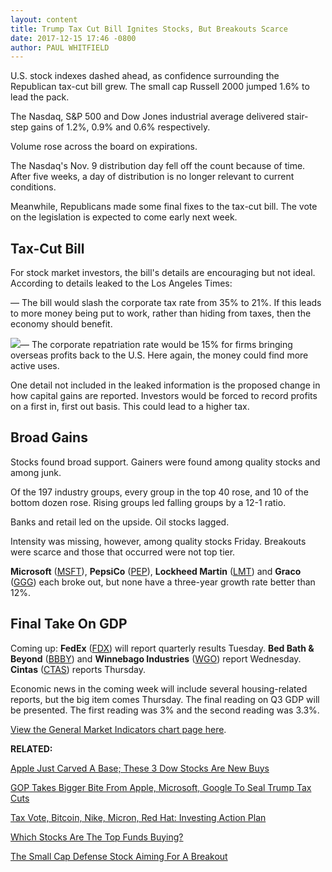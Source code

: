 ```yaml
---
layout: content
title: Trump Tax Cut Bill Ignites Stocks, But Breakouts Scarce
date: 2017-12-15 17:46 -0800
author: PAUL WHITFIELD
---
```






U.S. stock indexes dashed ahead, as confidence surrounding the Republican tax-cut bill grew. The small cap Russell 2000 jumped 1.6% to lead the pack.




 The Nasdaq, S&P 500 and Dow Jones industrial average delivered stair-step gains of 1.2%, 0.9% and 0.6% respectively.


Volume rose across the board on expirations.


The Nasdaq's Nov. 9 distribution day fell off the count because of time. After five weeks, a day of distribution is no longer relevant to current conditions.


Meanwhile, Republicans made some final fixes to the tax-cut bill. The vote on the legislation is expected to come early next week.


Tax-Cut Bill
------------


For stock market investors, the bill's details are encouraging but not ideal. According to details leaked to the Los Angeles Times:


— The bill would slash the corporate tax rate from 35% to 21%. If this leads to more money being put to work, rather than hiding from taxes, then the economy should benefit.


![](https://www.investors.com/wp-content/uploads/2017/12/MP121517-210x300.png)— The corporate repatriation rate would be 15% for firms bringing overseas profits back to the U.S. Here again, the money could find more active uses.


One detail not included in the leaked information is the proposed change in how capital gains are reported. Investors would be forced to record profits on a first in, first out basis. This could lead to a higher tax.


Broad Gains
-----------


Stocks found broad support. Gainers were found among quality stocks and among junk.


Of the 197 industry groups, every group in the top 40 rose, and 10 of the bottom dozen rose. Rising groups led falling groups by a 12-1 ratio.


Banks and retail led on the upside. Oil stocks lagged.


Intensity was missing, however, among quality stocks Friday. Breakouts were scarce and those that occurred were not top tier.


**Microsoft** ([MSFT](https://research.investors.com/quote.aspx?symbol=MSFT)), **PepsiCo** ([PEP](https://research.investors.com/quote.aspx?symbol=PEP)), **Lockheed Martin** ([LMT](https://research.investors.com/quote.aspx?symbol=LMT)) and **Graco** ([GGG](https://research.investors.com/quote.aspx?symbol=GGG)) each broke out, but none have a three-year growth rate better than 12%.


Final Take On GDP
-----------------


Coming up: **FedEx** ([FDX](https://research.investors.com/quote.aspx?symbol=FDX)) will report quarterly results Tuesday. **Bed Bath & Beyond** ([BBBY](https://research.investors.com/quote.aspx?symbol=BBBY)) and **Winnebago Industries** ([WGO](https://research.investors.com/quote.aspx?symbol=WGO)) report Wednesday. **Cintas** ([CTAS](https://research.investors.com/quote.aspx?symbol=CTAS)) reports Thursday.


Economic news in the coming week will include several housing-related reports, but the big item comes Thursday. The final reading on Q3 GDP will be presented. The first reading was 3% and the second reading was 3.3%.


[View the General Market Indicators chart page here](https://www.investors.com/wp-content/uploads/2017/12/GMI_121817.pdf).


**RELATED:**


[Apple Just Carved A Base; These 3 Dow Stocks Are New Buys](https://www.investors.com/news/apple-just-carved-a-base-these-3-dow-stocks-are-new-buys/)


[GOP Takes Bigger Bite From Apple, Microsoft, Google To Seal Trump Tax Cuts](https://www.investors.com/news/economy/gop-eyes-taking-bigger-bite-from-apple-microsoft-google-to-seal-trump-tax-cuts/)


[Tax Vote, Bitcoin, Nike, Micron, Red Hat: Investing Action Plan](https://www.investors.com/research/investing-action-plan/tax-vote-bitcoin-nike-micron-red-hat-investing-action-plan/)


[Which Stocks Are The Top Funds Buying?](https://www.investors.com/etfs-and-funds/mutual-funds/stocks-to-watch-top-funds-buy-apple-intel-bofa/)


[The Small Cap Defense Stock Aiming For A Breakout](https://www.investors.com/etfs-and-funds/mutual-funds/stocks-to-watch-top-funds-buy-apple-intel-bofa/)




